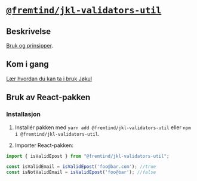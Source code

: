# [`@fremtind/jkl-validators-util`](https://fremtind.github.io/jokul/komponenter/utils)

## Beskrivelse

[Bruk og prinsipper](https://fremtind.github.io/jokul/validators-util/documentation/validators/).

## Kom i gang

[Lær hvordan du kan ta i bruk Jøkul](https://fremtind.github.io/jokul/developer/getting-started/)

## Bruk av React-pakken

### Installasjon

1. Installér pakken med `yarn add @fremtind/jkl-validators-util` eller `npm i @fremtind/jkl-validators-util`.

2. Importer React-pakken:

```js
import { isValidEpost } from "@fremtind/jkl-validators-util";

const isValidEmail = isValidEpost('foo@bar.com'); //true
const isNotValidEmail = isValidEpost('foo@bar'); //false

```
